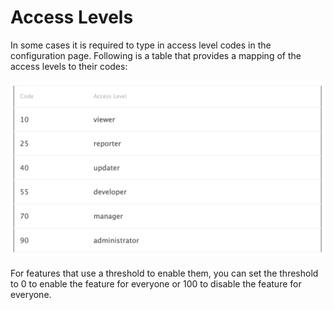 # Access Levels

In some cases it is required to type in access level codes in the configuration page. Following is a table that provides a mapping of the access levels to their codes:

![](./images/access_levels_1.png)

For features that use a threshold to enable them, you can set the threshold to 0 to enable the feature for everyone or 100 to disable the feature for everyone.
